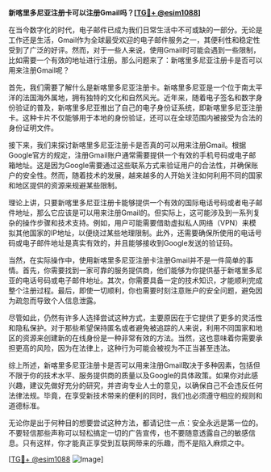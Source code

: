 **新喀里多尼亚注册卡可以注册Gmail吗？[[TG💪+ @esim1088](https://t.me/s/esim1088)]**

在当今数字化的时代，电子邮件已成为我们日常生活中不可或缺的一部分。无论是工作还是生活，Gmail作为全球最受欢迎的电子邮件服务之一，其便利性和稳定性受到了广泛的好评。然而，对于一些人来说，使用Gmail时可能会遇到一些限制，比如需要一个有效的地址进行注册。那么问题来了：新喀里多尼亚注册卡是否可以用来注册Gmail呢？

首先，我们需要了解什么是新喀里多尼亚注册卡。新喀里多尼亚是一个位于南太平洋的法国海外属地，拥有独特的文化和自然风光。近年来，随着电子签名和数字身份验证的普及，新喀里多尼亚推出了自己的电子身份证系统，即新喀里多尼亚注册卡。这种卡片不仅能够用于本地的身份验证，还可以在全球范围内被接受为合法的身份证明文件。

接下来，我们来探讨新喀里多尼亚注册卡是否真的可以用来注册Gmail。根据Google官方的规定，注册Gmail账户通常需要提供一个有效的手机号码或电子邮箱地址。这是因为Google需要通过这些联系方式来验证用户的合法性，并确保账户的安全性。然而，随着技术的发展，越来越多的人开始关注如何利用不同的国家和地区提供的资源来规避某些限制。

理论上讲，只要新喀里多尼亚注册卡能够提供一个有效的国际电话号码或者电子邮件地址，那么它应该是可以用来注册Gmail的。但实际上，这可能涉及到一系列复杂的操作步骤和技术支持。例如，用户可能需要借助虚拟私人网络（VPN）来模拟其他国家的IP地址，以便绕过某些地理限制。此外，还需要确保所使用的电话号码或电子邮件地址是真实有效的，并且能够接收到Google发送的验证码。

当然，在实际操作中，使用新喀里多尼亚注册卡注册Gmail并不是一件简单的事情。首先，你需要找到一家可靠的服务提供商，他们能够为你提供基于新喀里多尼亚的电话号码或电子邮件地址。其次，你需要具备一定的技术知识，才能顺利完成整个注册过程。最后，即使一切顺利，你也需要时刻注意账户的安全问题，避免因为疏忽而导致个人信息泄露。

尽管如此，仍然有许多人选择尝试这种方式，主要原因在于它提供了更多的灵活性和隐私保护。对于那些希望保持匿名或者避免被追踪的人来说，利用不同国家和地区的资源来创建新的在线身份是一种非常有效的方法。当然，这也意味着你需要承担更高的风险，因为在法律上，这种行为可能会被视为不正当甚至违法。

综上所述，新喀里多尼亚注册卡是否可以用来注册Gmail取决于多种因素，包括但不限于你的技术水平、服务提供商的质量以及Google的具体政策。如果你对此感兴趣，建议先做好充分的研究，并咨询专业人士的意见，以确保自己不会违反任何法律法规。毕竟，在享受新技术带来的便利的同时，我们也必须遵守相应的规则和道德标准。

无论你是出于何种目的想要尝试这种方法，都请记住一点：安全永远是第一位的。不要轻信那些声称可以轻松搞定一切的广告宣传，也不要随意透露自己的敏感信息。只有这样，你才能真正享受到互联网带来的乐趣，而不是陷入麻烦之中。

[[TG💪+ @esim1088](https://t.me/s/esim1088) ![Image](https://i.postimg.cc/4NQfJmqS/Snipaste-2025-05-13-00-14-12.png)]